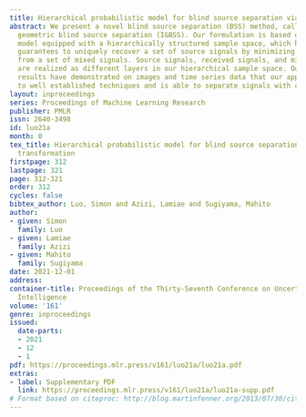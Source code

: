 ```yaml
---
title: Hierarchical probabilistic model for blind source separation via Legendre transformation
abstract: We present a novel blind source separation (BSS) method, called information
  geometric blind source separation (IGBSS). Our formulation is based on the log-linear
  model equipped with a hierarchically structured sample space, which has theoretical
  guarantees to uniquely recover a set of source signals by minimizing the KL divergence
  from a set of mixed signals. Source signals, received signals, and mixing matrices
  are realized as different layers in our hierarchical sample space. Our empirical
  results have demonstrated on images and time series data that our approach is superior
  to well established techniques and is able to separate signals with complex interactions.
layout: inproceedings
series: Proceedings of Machine Learning Research
publisher: PMLR
issn: 2640-3498
id: luo21a
month: 0
tex_title: Hierarchical probabilistic model for blind source separation via Legendre
  transformation
firstpage: 312
lastpage: 321
page: 312-321
order: 312
cycles: false
bibtex_author: Luo, Simon and Azizi, Lamiae and Sugiyama, Mahito
author:
- given: Simon
  family: Luo
- given: Lamiae
  family: Azizi
- given: Mahito
  family: Sugiyama
date: 2021-12-01
address:
container-title: Proceedings of the Thirty-Seventh Conference on Uncertainty in Artificial
  Intelligence
volume: '161'
genre: inproceedings
issued:
  date-parts:
  - 2021
  - 12
  - 1
pdf: https://proceedings.mlr.press/v161/luo21a/luo21a.pdf
extras:
- label: Supplementary PDF
  link: https://proceedings.mlr.press/v161/luo21a/luo21a-supp.pdf
# Format based on citeproc: http://blog.martinfenner.org/2013/07/30/citeproc-yaml-for-bibliographies/
---
```


